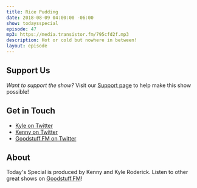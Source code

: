 ```yaml
---
title: Rice Pudding
date: 2018-08-09 04:00:00 -06:00
show: todaysspecial
episode: 47
mp3: https://media.transistor.fm/795cfd2f.mp3
description: Hot or cold but nowhere in between!
layout: episode
---
```


## Support Us
*Want to support the show?* Visit our [Support page](https://goodstuff.fm/support) to help make this show possible!

## Get in Touch
- [Kyle on Twitter](http://twitter.com/dogburps)
- [Kenny on Twitter](http://twitter.com/kennyroderick_)
- [Goodstuff.FM on Twitter](http://twitter.com/goodstufffm)
## About

Today's Special is produced by Kenny and Kyle Roderick. Listen to other great shows on [Goodstuff.FM](http://goodstuff.fm/shows)!
